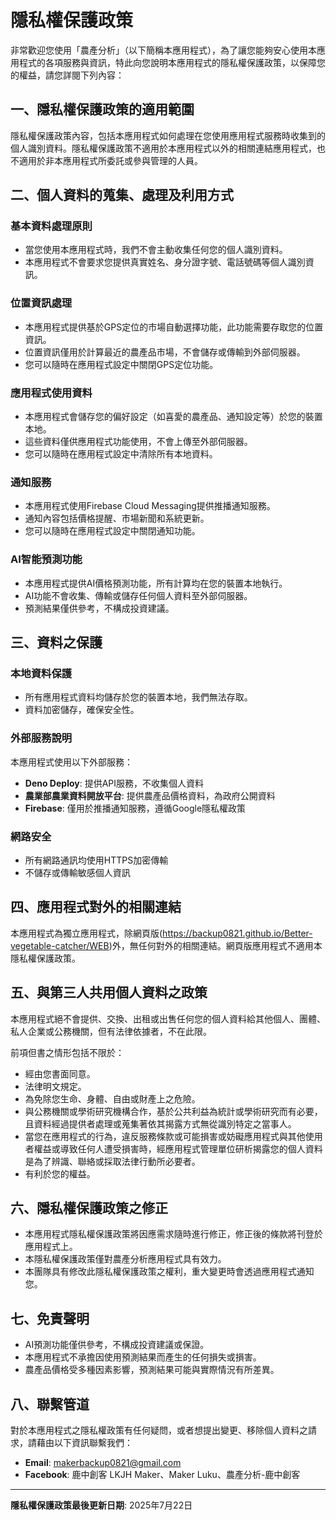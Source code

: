 # 隱私權保護政策

非常歡迎您使用「農產分析」（以下簡稱本應用程式），為了讓您能夠安心使用本應用程式的各項服務與資訊，特此向您說明本應用程式的隱私權保護政策，以保障您的權益，請您詳閱下列內容：

## 一、隱私權保護政策的適用範圍

隱私權保護政策內容，包括本應用程式如何處理在您使用應用程式服務時收集到的個人識別資料。隱私權保護政策不適用於本應用程式以外的相關連結應用程式，也不適用於非本應用程式所委託或參與管理的人員。

## 二、個人資料的蒐集、處理及利用方式

### 基本資料處理原則
- 當您使用本應用程式時，我們不會主動收集任何您的個人識別資料。
- 本應用程式不會要求您提供真實姓名、身分證字號、電話號碼等個人識別資訊。

### 位置資訊處理
- 本應用程式提供基於GPS定位的市場自動選擇功能，此功能需要存取您的位置資訊。
- 位置資訊僅用於計算最近的農產品市場，不會儲存或傳輸到外部伺服器。
- 您可以隨時在應用程式設定中關閉GPS定位功能。

### 應用程式使用資料
- 本應用程式會儲存您的偏好設定（如喜愛的農產品、通知設定等）於您的裝置本地。
- 這些資料僅供應用程式功能使用，不會上傳至外部伺服器。
- 您可以隨時在應用程式設定中清除所有本地資料。

### 通知服務
- 本應用程式使用Firebase Cloud Messaging提供推播通知服務。
- 通知內容包括價格提醒、市場新聞和系統更新。
- 您可以隨時在應用程式設定中關閉通知功能。

### AI智能預測功能
- 本應用程式提供AI價格預測功能，所有計算均在您的裝置本地執行。
- AI功能不會收集、傳輸或儲存任何個人資料至外部伺服器。
- 預測結果僅供參考，不構成投資建議。

## 三、資料之保護

### 本地資料保護
- 所有應用程式資料均儲存於您的裝置本地，我們無法存取。
- 資料加密儲存，確保安全性。

### 外部服務說明
本應用程式使用以下外部服務：
- **Deno Deploy**: 提供API服務，不收集個人資料
- **農業部農業資料開放平台**: 提供農產品價格資料，為政府公開資料
- **Firebase**: 僅用於推播通知服務，遵循Google隱私權政策

### 網路安全
- 所有網路通訊均使用HTTPS加密傳輸
- 不儲存或傳輸敏感個人資訊

## 四、應用程式對外的相關連結

本應用程式為獨立應用程式，除網頁版(https://backup0821.github.io/Better-vegetable-catcher/WEB)外，無任何對外的相關連結。網頁版應用程式不適用本隱私權保護政策。

## 五、與第三人共用個人資料之政策

本應用程式絕不會提供、交換、出租或出售任何您的個人資料給其他個人、團體、私人企業或公務機關，但有法律依據者，不在此限。

前項但書之情形包括不限於：

- 經由您書面同意。
- 法律明文規定。
- 為免除您生命、身體、自由或財產上之危險。
- 與公務機關或學術研究機構合作，基於公共利益為統計或學術研究而有必要，且資料經過提供者處理或蒐集著依其揭露方式無從識別特定之當事人。
- 當您在應用程式的行為，違反服務條款或可能損害或妨礙應用程式與其他使用者權益或導致任何人遭受損害時，經應用程式管理單位研析揭露您的個人資料是為了辨識、聯絡或採取法律行動所必要者。
- 有利於您的權益。

## 六、隱私權保護政策之修正

- 本應用程式隱私權保護政策將因應需求隨時進行修正，修正後的條款將刊登於應用程式上。
- 本隱私權保護政策僅對農產分析應用程式具有效力。
- 本團隊具有修改此隱私權保護政策之權利，重大變更時會透過應用程式通知您。

## 七、免責聲明

- AI預測功能僅供參考，不構成投資建議或保證。
- 本應用程式不承擔因使用預測結果而產生的任何損失或損害。
- 農產品價格受多種因素影響，預測結果可能與實際情況有所差異。

## 八、聯繫管道

對於本應用程式之隱私權政策有任何疑問，或者想提出變更、移除個人資料之請求，請藉由以下資訊聯繫我們：

- **Email**: makerbackup0821@gmail.com
- **Facebook**: 鹿中創客 LKJH Maker、Maker Luku、農產分析-鹿中創客

---

**隱私權保護政策最後更新日期**: 2025年7月22日

